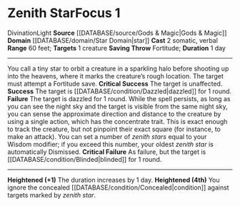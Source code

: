 ﻿---
actions: '[two-actions]'
component:
- Somatic
- Verbal
domain:
- '[[DATABASE/domain/Star Domain|Star]]'
duration: 1 day
heighten: +1, 4th
heighten_level: 1, 2, 3, 4, 5, 6, 7, 8, 9, 10, 4
id: '618'
level: '1'
name: Zenith Star
range: 60 feet
rarity: Common
saving_throw: Fortitude
school: Divination
source: '[[DATABASE/source/Gods & Magic|Gods & Magic]]'
target: 1 creature
trait:
- '[[DATABASE/trait/Divination|Divination]]'
- '[[DATABASE/trait/Light|Light]]'
type: Focus

---
# Zenith Star<span class="item-type">Focus 1</span>

<span class="item-trait">Divination</span><span class="item-trait">Light</span>
**Source** [[DATABASE/source/Gods & Magic|Gods & Magic]] 
**Domain** [[DATABASE/domain/Star Domain|star]]
**Cast** <span class="action-icon">2</span> somatic, verbal
**Range** 60 feet; **Targets** 1 creature
**Saving Throw** Fortitude; **Duration** 1 day

---
You call a tiny star to orbit a creature in a sparkling halo before shooting up into the heavens, where it marks the creature’s rough location. The target must attempt a Fortitude save.
**Critical Success** The target is unaffected.
**Success** The target is [[DATABASE/condition/Dazzled|dazzled]] for 1 round.
**Failure** The target is dazzled for 1 round. While the spell persists, as long as you can see the night sky and the target is visible from the same night sky, you can sense the approximate direction and distance to the creature by using a single action, which has the concentrate trait. This is exact enough to track the creature, but not pinpoint their exact square (for instance, to make an attack). You can set a number of _zenith stars_ equal to your Wisdom modifier; if you exceed this number, your oldest _zenith star_ is automatically Dismissed.
**Critical Failure** As failure, but the target is [[DATABASE/condition/Blinded|blinded]] for 1 round.

---
**Heightened (+1)** The duration increases by 1 day.
**Heightened (4th)** You ignore the concealed [[DATABASE/condition/Concealed|condition]] against targets marked by _zenith star_.